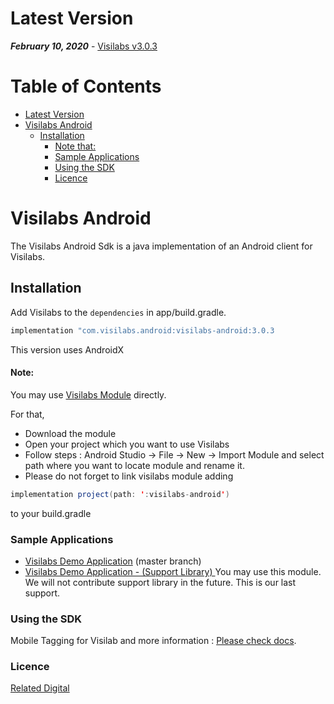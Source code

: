 
# Latest Version 

***February 10, 2020*** - [Visilabs v3.0.3](https://github.com/relateddigital/visilabs-android/releases) 

# Table of Contents

- [Latest Version](#latest-version)
- [Visilabs Android](#visilabs-android)
  * [Installation](#installation)
      - [Note that:](#note-that-)
    + [Sample Applications](#sample-applications)
    + [Using the SDK](#using-the-sdk)
    + [Licence](#licence)
    
# Visilabs Android

The Visilabs Android Sdk is a java implementation of an Android client for Visilabs.

## Installation


Add Visilabs to the ```dependencies``` in app/build.gradle.

```java
implementation "com.visilabs.android:visilabs-android:3.0.3
```
This version uses AndroidX

#### Note: 
 
You may use  [Visilabs Module](https://github.com/relateddigital/visilabs-android/tree/master/visilabs-android) directly.

  For that, 
- Download the module
- Open your project which you want to use Visilabs
- Follow steps : Android Studio -> File -> New -> Import Module and select path where you want to locate module and rename it.
- Please do not forget to link visilabs module adding  
```java
implementation project(path: ':visilabs-android') 
```
to your build.gradle


### Sample Applications 

- [Visilabs Demo Application](https://github.com/relateddigital/visilabs-android/releases/tag/3.0.3) (master branch)
- [Visilabs Demo Application - (Support Library) ](https://github.com/relateddigital/visilabs-android/tree/support_library)      You may use this module. We will not contribute support library in the future. This is our last support.


### Using the SDK

Mobile Tagging for Visilab and more information :  [Please check docs](https://docs.relateddigital.com/display/KB/Android+-+API+Setup). 

### Licence


 [Related Digital ](https://www.relateddigital.com/)
